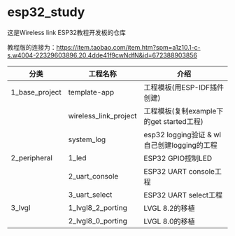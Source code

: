 # esp32_study
这是Wireless link ESP32教程开发板的仓库

教程版的连接为：https://item.taobao.com/item.htm?spm=a1z10.1-c-s.w4004-22329603896.20.4dde41f9cwNdfN&id=672388903856



| 分类           | 工程名称              | 介绍                                        |
| -------------- | --------------------- | ------------------------------------------- |
| 1_base_project | template-app          | 工程模板(用ESP-IDF插件创建)                 |
|                | wireless_link_project | 工程模板(复制example下的get started工程)    |
|                | system_log            | esp32 logging验证 & wl自己创建logging的工程 |
| 2_peripheral   | 1_led                 | ESP32 GPIO控制LED                           |
|                | 2_uart_console        | ESP32 UART console工程                      |
|                | 3_uart_select         | ESP32 UART select工程                       |
| 3_lvgl         | 1_lvgl8_2_porting     | LVGL 8.2的移植                              |
|                | 2_lvgl8_0_porting     | LVGL 8.0的移植                              |

